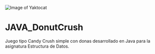 ![Image of Yaktocat](https://github.com/cluco91/JAVA_DonutCrush/blob/master/juego.png)

# JAVA_DonutCrush

Juego tipo Candy Crush simple con donas desarrollado en Java para la asignatura Estructura de Datos.

